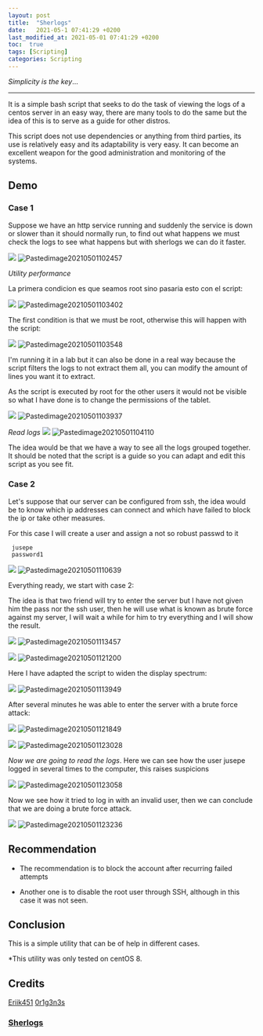 ```yaml
---
layout: post
title:  "Sherlogs"
date:   2021-05-1 07:41:29 +0200
last_modified_at: 2021-05-01 07:41:29 +0200
toc:  true
tags: [Scripting]
categories: Scripting
---
```


*Simplicity is the key*...

---


It is a simple bash script that seeks to do the task of viewing the logs of a centos server in an easy way, there are many tools to do the same but the idea of this is to serve as a guide for other distros.

This script does not use dependencies or anything from third parties, its use is relatively easy and its adaptability is very easy. It can become an excellent weapon for the good administration and monitoring of the systems. 


## Demo
### Case 1

Suppose we have an http service running and suddenly the service is down or slower than it should normally run, to find out what happens we must check the logs to see what happens but with sherlogs we can do it faster.

![](/images_blog/img_sherlogs/Pastedimage20210501102457.png)
![Pastedimage20210501102457](https://user-images.githubusercontent.com/76759292/127757572-f71c120c-6f40-4ad0-a644-49b4012e7f0e.png)


*Utility performance*

La primera condicion es que seamos root sino pasaria esto con el script:

![](/images_blog/img_sherlogs/Pastedimage20210501103402.png)
![Pastedimage20210501103402](https://user-images.githubusercontent.com/76759292/127757577-93fe5092-5bf8-433e-ac1b-ca0153d0ca37.png)

The first condition is that we must be root, otherwise this will happen with the script:

 
![](/images_blog/img_sherlogs/Pastedimage20210501103548.png)
![Pastedimage20210501103548](https://user-images.githubusercontent.com/76759292/127757582-2e10f041-cfe2-460f-b9f3-41306de1c349.png)

 
I'm running it in a lab but it can also be done in a real way because the script filters the logs to not extract them all, you can modify the amount of lines you want it to extract.
 
As the script is executed by root for the other users it would not be visible so what I have done is to change the permissions of the tablet.


![](/images_blog/img_sherlogs/Pastedimage20210501103937.png)
 ![Pastedimage20210501103937](https://user-images.githubusercontent.com/76759292/127757585-0ecd5052-1adb-4479-8db6-4ef51c0c648d.png)

 
*Read logs*
![](/images_blog/img_sherlogs/Pastedimage20210501104110.png)
![Pastedimage20210501104110](https://user-images.githubusercontent.com/76759292/127757590-84b5be20-5cf7-4cf3-840c-0b4a43bbe631.png)

The idea would be that we have a way to see all the logs grouped together. It should be noted that the script is a guide so you can adapt and edit this script as you see fit.
 
### Case 2
 
Let's suppose that our server can be configured from ssh, the idea would be to know which ip addresses can connect and which have failed to block the ip or take other measures.
 
For this case I will create a user and assign a not so robust passwd to it
```
 jusepe
 password1
```
 
![](/images_blog/img_sherlogs/Pastedimage20210501110639.png)
![Pastedimage20210501110639](https://user-images.githubusercontent.com/76759292/127757596-87998fc2-edd1-458a-a45f-aae85380b511.png)


Everything ready, we start with case 2:
 
The idea is that two friend will try to enter the server but I have not given him the pass nor the ssh user, then he will use what is known as brute force against my server, I will wait a while for him to try everything and I will show the result.
 
![](/images_blog/img_sherlogs/Pastedimage20210501113457.png)
![Pastedimage20210501113457](https://user-images.githubusercontent.com/76759292/127757598-8eaadb62-e184-4c0f-893a-0219d214e1b8.png)


![](/images_blog/img_sherlogs/Pastedimage20210501121200.png)
![Pastedimage20210501121200](https://user-images.githubusercontent.com/76759292/127757605-1cc14ada-e23a-470b-a4ea-d14fa63b32e6.png)

 
Here I have adapted the script to widen the display spectrum:
 
![](/images_blog/img_sherlogs/Pastedimage20210501113949.png)
![Pastedimage20210501113949](https://user-images.githubusercontent.com/76759292/127757611-08b08fa1-c237-4911-bc7c-83baf3cd7fa6.png)

After several minutes he was able to enter the server with a brute force attack:

![](/images_blog/img_sherlogs/Pastedimage20210501121849.png)
![Pastedimage20210501121849](https://user-images.githubusercontent.com/76759292/127757618-d3e65a29-4456-485e-b159-89ef1022bc33.png)

 

 
![](/images_blog/img_sherlogs/Pastedimage20210501123028.png)
![Pastedimage20210501123028](https://user-images.githubusercontent.com/76759292/127757622-09e4716c-f8c2-490c-b47a-1c1348e89205.png)
 

*Now we are going to read the logs*.
Here we can see how the user jusepe logged in several times to the computer, this raises suspicions

![](/images_blog/img_sherlogs/Pastedimage20210501123058.png)
![Pastedimage20210501123058](https://user-images.githubusercontent.com/76759292/127757625-91026585-1efb-4a1f-ae25-4397986cdd21.png)

 
Now we see how it tried to log in with an invalid user, then we can conclude that we are doing a brute force attack. 

![](/images_blog/img_sherlogs/Pastedimage20210501123236.png)
![Pastedimage20210501123236](https://user-images.githubusercontent.com/76759292/127757627-56543747-abeb-4301-83a6-753175f61871.png)
 
## Recommendation
 * The recommendation is to block the account after recurring failed attempts
 
 * Another one is to disable the root user through SSH, although in this case it was not seen.
 
 ## Conclusion
 
This is a simple utility that can be of help in different cases.

 *This utility was only tested on centOS 8.

 
## Credits
[Eriik451](https://twitter.com/Eriik451)
[0r1g3n3s](https://twitter.com/0r1g3n3s)

### [Sherlogs](https://github.com/b3nj1-1/sherlogs)
